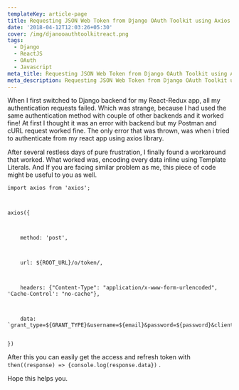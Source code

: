 ```yaml
---
templateKey: article-page
title: Requesting JSON Web Token from Django OAuth Toolkit using Axios
date: '2018-04-12T12:03:26+05:30'
cover: /img/djanooauthtoolkitreact.png
tags:
  - Django
  - ReactJS
  - OAuth
  - Javascript
meta_title: Requesting JSON Web Token from Django OAuth Toolkit using Axios
meta_description: Requesting JSON Web Token from Django OAuth Toolkit using Axios
---
```

When I first switched to Django backend for my React-Redux app, all my authentication requests failed. Which was strange, because I had used the same authentication method with couple of other backends and it worked fine! At first I thought it was an error with backend but my Postman and cURL request worked fine. The only error that was thrown, was when i tried to authenticate from my react app using axios library.

After several restless days of pure frustration, I finally found a workaround that worked. What worked was, encoding every data inline using Template Literals. And If you are facing similar problem as me, this piece of code might be useful to you as well.

```
import axios from 'axios';



axios({



    method: 'post',



    url: ${ROOT_URL}/o/token/,



    headers: {"Content-Type": "application/x-www-form-urlencoded", 'Cache-Control': "no-cache"},



    data: `grant_type=${GRANT_TYPE}&username=${email}&password=${password}&client_id=${CLIENT_ID}&client_secret=${CLIENT_SECRET}`


})
```

After this you can easily get the access and refresh token with `then((response) => {console.log(response.data})` .

Hope this helps you.
